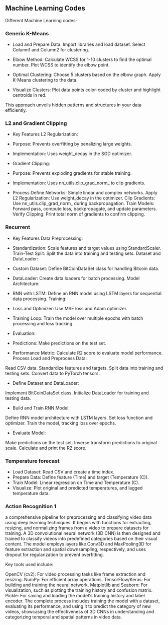 ## Machine Learning Codes

Different Machine Learning codes-


### Generic K-Means
- Load and Prepare Data:
Import libraries and load dataset. Select Column1 and Column2 for clustering.

- Elbow Method:
Calculate WCSS for 1-10 clusters to find the optimal number. Plot WCSS to identify the elbow point.

-  Optimal Clustering:
Choose 5 clusters based on the elbow graph. Apply K-Means clustering to the data.

- Visualize Clusters:
Plot data points color-coded by cluster and highlight centroids in red.

This approach unveils hidden patterns and structures in your data efficiently.

### L2 and Gradient Clipping

- Key Features
L2 Regularization:

- Purpose: Prevents overfitting by penalizing large weights.
- Implementation: Uses weight_decay in the SGD optimizer.
- Gradient Clipping:

- Purpose: Prevents exploding gradients for stable training.
- Implementation: Uses nn_utils.clip_grad_norm_ to clip gradients.
- Process
Define Networks: Simple linear and complex networks.
Apply L2 Regularization: Use weight_decay in the optimizer.
Clip Gradients: Use nn_utils.clip_grad_norm_ during backpropagation.
Train Models: Forward pass, compute loss, backpropagate, and update parameters.
Verify Clipping: Print total norm of gradients to confirm clipping.

### Recurrent

- Key Features
Data Preprocessing:

- Standardization: Scale features and target values using StandardScaler.
Train-Test Split: Split the data into training and testing sets.
Dataset and DataLoader:

- Custom Dataset: Define BitCoinDataSet class for handling Bitcoin data.
- DataLoader: Create data loaders for batch processing.
Model Architecture:

- RNN with LSTM: Define an RNN model using LSTM layers for sequential data processing.
Training:

- Loss and Optimizer: Use MSE loss and Adam optimizer.
- Training Loop: Train the model over multiple epochs with batch processing and loss tracking.
- Evaluation:

- Predictions: Make predictions on the test set.
- Performance Metric: Calculate R2 score to evaluate model performance.
Process
Load and Preprocess Data:

Read CSV data.
Standardize features and targets.
Split data into training and testing sets.
Convert data to PyTorch tensors.
- Define Dataset and DataLoader:

Implement BitCoinDataSet class.
Initialize DataLoader for training and testing data.
- Build and Train RNN Model:

Define RNN model architecture with LSTM layers.
Set loss function and optimizer.
Train the model, tracking loss over epochs.
- Evaluate Model:

Make predictions on the test set.
Inverse transform predictions to original scale.
Calculate and print the R2 score.

### Temperature forecast

- Load Dataset: Read CSV and create a time index.
- Prepare Data: Define feature (Time) and target (Temperature (C)).
- Train Model: Linear regression on Time and Temperature (C).
- Visualize: Plot original and predicted temperatures, and lagged temperature data.

### Action Recognition 1
a comprehensive pipeline for preprocessing and classifying video data using deep learning techniques. It begins with functions for extracting, resizing, and normalizing frames from a video to prepare datasets for training. A 3D convolutional neural network (3D CNN) is then designed and trained to classify videos into predefined categories based on their visual content. The model employs layers like Conv3D and MaxPooling3D for feature extraction and spatial downsampling, respectively, and uses dropout for regularization to prevent overfitting.

Key tools used include:

OpenCV (cv2): For video processing tasks like frame extraction and resizing.
NumPy: For efficient array operations.
TensorFlow/Keras: For building and training the neural network.
Matplotlib and Seaborn: For visualization, such as plotting the training history and confusion matrix.
Pickle: For saving and loading the model's training history and label encoder.
The complete process includes training the model with a dataset, evaluating its performance, and using it to predict the category of new videos, showcasing the effectiveness of 3D CNNs in understanding and categorizing temporal and spatial patterns in video data.


